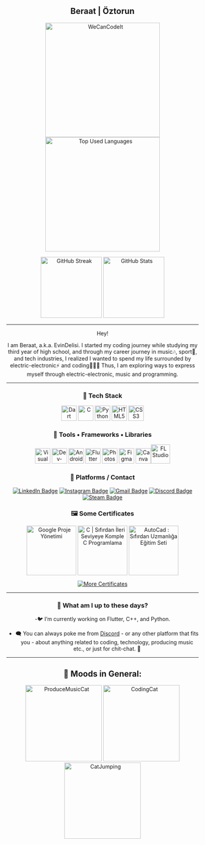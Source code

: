 <section align="center">
  <h1> Beraat | Öztorun </h1>
  <a title="Who Am I" href="https://linktr.ee/beraatoztorun"><img src="https://www.icmimarlikdergisi.com/wp-content/uploads/2017/04/desk7_icmimarlikdergisi.gif" style="width: 300px;" alt="WeCanCodeIt"> </a> <a href="https://github-readme-stats.vercel.app/api/top-langs/?username=beraatoztorun&theme=darcula" title="Top Used Languages"><img style="width: 300px;" src="https://github-readme-stats.vercel.app/api/top-langs/?username=beraatoztorun&theme=darcula" alt="Top Used Languages"></a> 
  
<a href="https://git.io/streak-stats"><img style="height: 160px;" src="https://github-readme-streak-stats.herokuapp.com?user=beraatoztorun&theme=darcula" alt="GitHub Streak" /></a> <a href="https://github-readme-stats.vercel.app/api?username=beraatoztorun" title="GitHub Stats"><img alt="GitHub Stats" style="height: 160px;" src="https://github-readme-stats.vercel.app/api?username=beraatoztorun&theme=darcula&show_icons=true"></a> 
</section> 

---
<section align="center">  
Hey!

I am Beraat, a.k.a. EvinDelisi. I started my coding journey while studying my third year of high school, and through my career journey in music🎶, sport🏀, and tech industries, I realized I wanted to spend my life surrounded by electric-electronic⚡ and coding👨🏻‍💻 Thus, I am exploring ways to express myself through electric-electronic, music and programming.


---
<section align="center">

# :space_invader: Tech Stack
<a href="https://dart.dev" title="Dart"><img height="40" alt="Dart" src="https://upload.wikimedia.org/wikipedia/commons/thumb/9/91/Dart-logo-icon.svg/2048px-Dart-logo-icon.svg.png"></a> <a href="https://www.programiz.com/c-programming" title="C"><img height="40" alt="C" src="https://upload.wikimedia.org/wikipedia/commons/1/19/C_Logo.png"></a> <a href="https://www.python.org" title="Python"><img height="40" alt="Python" src="https://cdn-icons-png.flaticon.com/512/5968/5968350.png"></a> <a href="https://dev.w3.org/html5/spec-LC/" title="HTML5"><img height="40" alt="HTML5"  src="https://upload.wikimedia.org/wikipedia/commons/thumb/6/61/HTML5_logo_and_wordmark.svg/512px-HTML5_logo_and_wordmark.svg.png"></a> <a href="https://www.css3.com/" title="CSS3"><img height="40" alt="CSS3" src="https://upload.wikimedia.org/wikipedia/commons/thumb/6/62/CSS3_logo.svg/1024px-CSS3_logo.svg.png"></a>


# 🤺 Tools • Frameworks • Libraries

<a href="https://code.visualstudio.com/" title="Visual Studio Code"><img height="40" alt="Visual Studio Code" src="https://upload.wikimedia.org/wikipedia/commons/thumb/9/9a/Visual_Studio_Code_1.35_icon.svg/512px-Visual_Studio_Code_1.35_icon.svg.png?20210804221519"></a> <a href="https://www.bloodshed.net" title="Dev-C++"><img height="40" alt="Dev-C++" src="https://www.freeiconspng.com/thumbs/c-logo-icon/dev-visual-c-plus-plus-logo-icon-11.png"></a> <a href="https://developer.android.com/studio" title="Android Studio"><img height="40" alt="Android Studio" src="https://uxwing.com/wp-content/themes/uxwing/download/brands-and-social-media/android-studio-icon.png"></a> <a href="https://flutter.dev" title="Flutter"><img height="40" alt="Flutter" src="https://www.svgrepo.com/show/353751/flutter.svg"></a> <a href="https://www.adobe.com/tr/products/photoshop.html" title="Photoshop"><img height="40" alt="Photoshop" src="https://seeklogo.com/images/A/adobe-photoshop-cc-logo-CBD0AAA3A7-seeklogo.com.png"></a> <a href="https://www.figma.com/" title="Figma"><img height="40" alt="Figma" src="https://upload.wikimedia.org/wikipedia/commons/thumb/3/33/Figma-logo.svg/1667px-Figma-logo.svg.png"></a> <a href="https://www.canva.com/" title="Canva"><img height="40" alt="Canva" src="https://upload.wikimedia.org/wikipedia/commons/thumb/0/08/Canva_icon_2021.svg/2048px-Canva_icon_2021.svg.png"></a><a href="https://www.image-line.com/" title="FL Studio"><img height="50" alt="FL Studio" src="https://upload.wikimedia.org/wikipedia/fr/e/ef/FL-Studio-12-Logo.png"></a>




# 👀 Platforms / Contact <a name="platforms"></a>
  <a href="https://www.linkedin.com/in/beraatoztorun/"><img src="https://img.shields.io/badge/LinkedIn-blue?style=for-the-badge&logo=linkedin&logoColor=white" alt="LinkedIn Badge"></a>
  <a href="https://www.instagram.com/beraatoztorunn/"><img src="https://img.shields.io/badge/Instagram-E4405F?style=for-the-badge&logo=instagram&logoColor=white" alt="Instagram Badge"></a>
  <a href="mailto:beraatoztorun@gmail.com"><img src="https://img.shields.io/badge/Gmail-D14836?style=for-the-badge&logo=gmail&logoColor=white" alt="Gmail Badge"></a>
  <a href="https://discordapp.com/users/716016013841268839"><img src="https://img.shields.io/badge/Discord-%235865F2.svg?style=for-the-badge&logo=discord&logoColor=white" alt="Discord Badge"></a>
  <a href="https://steamcommunity.com/id/beraatozt/"><img src="https://img.shields.io/badge/steam-12618F?style=for-the-badge&logo=steam&logoColor=white" alt="Steam Badge"></a>
  

# 🖼️ Some Certificates
<a title="Google Proje Yönetimi" href="https://www.linkedin.com/in/beraatoztorun/details/certifications/1718841119768/single-media-viewer/?profileId=ACoAADBww1AB4YgkYhei6p4MLEGNqTr0g0CDHtw"><img height="130" alt="Google Proje Yönetimi" align="center" src="https://s3.amazonaws.com/coursera_assets/meta_images/generated/CERTIFICATE_LANDING_PAGE/CERTIFICATE_LANDING_PAGE~JKFU3RYBPUNR/CERTIFICATE_LANDING_PAGE~JKFU3RYBPUNR.jpeg"></a> <a title="C | Sıfırdan İleri Seviyeye Komple C Programlama" href="https://www.linkedin.com/in/beraatoztorun/details/certifications/1716649117585/single-media-viewer/?profileId=ACoAADBww1AB4YgkYhei6p4MLEGNqTr0g0CDHtw"><img height="130" alt="C | Sıfırdan İleri Seviyeye Komple C Programlama" align="center" src="https://udemy-certificate.s3.amazonaws.com/image/UC-a8c05010-2249-4861-94c8-73bcc58bfe7a.jpg?v=1716648914000"></a> <a title="AutoCad : Sıfırdan Uzmanlığa Eğitim Seti" href="https://www.udemy.com/certificate/UC-43a6d51d-05c0-428c-8676-6b31e3b3affd/"><img height="130" alt="AutoCad : Sıfırdan Uzmanlığa Eğitim Seti" align="center" src="https://udemy-certificate.s3.amazonaws.com/image/UC-43a6d51d-05c0-428c-8676-6b31e3b3affd.jpg?v=1684342108000"></a> 

<a href="https://www.linkedin.com/in/beraatoztorun/details/certifications/"><img src="https://img.shields.io/badge/More Certificates-red?style=for-the-badge&logoColor=white" alt="More Certificates"></a>


-------------------------------------

# 🏃 What am I up to these days?

-🐦 I’m currently working on Flutter, C++, and Python.
- 🗨️ You can always poke me from <a href="https://discordapp.com/users/716016013841268839">Discord</a> - or any other platform that fits you - about anything related to coding, technology, producing music etc., or just for chit-chat. 🧡

---


## 🐇 Moods in General:
<section align="center">
  <img src="https://i.giphy.com/vFtWp05vBYnMQ.webp" width="200" alt="ProduceMusicCat">
  <img src="https://i.giphy.com/VekcnHOwOI5So.webp" height="200" alt="CodingCat">
  <img src="https://i.giphy.com/12bjQ7uASAaCKk.webp" height="200" alt="CatJumping">
</section>

